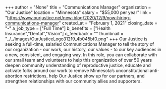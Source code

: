 +++
author = "None"
title = "Communications Manager"
organization = "Our Justice"
location = "Minnesota"
salary = "$55,000 per year"
link = "https://www.ourjustice.net/new-blog/2020/12/9/now-hiring-communications-manager"
created_at = "February 1, 2021"
closing_date = "-"
a_job_type = ["Full Time"]
b_benefits = ["Health Insurance","Dental","Vision"]
c_feedback = ""
thumbnail = "../../images/OurJusticeLogo31219_4b045bf0.png"
+++
Our Justice is seeking a full-time, salaried Communications Manager to tell the story of our organization - our work, our history, our values - to our key audiences in a new, consistent, and engaging way. In this role, you can collaborate with our small team and volunteers to help this organization of over 50 years deepen community understanding of reproductive justice, educate and activate folks around our work to remove Minnesota’s unconstitutional anti-abortion restrictions, help Our Justice show up for our partners, and strengthen relationships with our community allies and supporters.